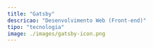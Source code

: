 ```yaml
---
title: "Gatsby"
descricao: "Desenvolvimento Web (Front-end)"
tipo: "tecnologia"
image: ./images/gatsby-icon.png
---
```

